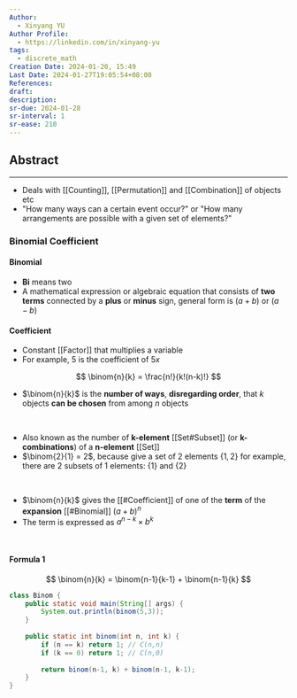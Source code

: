 ```yaml
---
Author:
  - Xinyang YU
Author Profile:
  - https://linkedin.com/in/xinyang-yu
tags:
  - discrete_math
Creation Date: 2024-01-20, 15:49
Last Date: 2024-01-27T19:05:54+08:00
References: 
draft: 
description: 
sr-due: 2024-01-28
sr-interval: 1
sr-ease: 210
---
```

## Abstract
---
- Deals with [[Counting]], [[Permutation]] and [[Combination]] of objects etc
- "How many ways can a certain event occur?" or "How many arrangements are possible with a given set of elements?"



### Binomial Coefficient
#### Binomial
- **Bi** means two
- A mathematical expression or algebraic equation that consists of **two terms** connected by a **plus** or **minus** sign, general form is $(a+b)$ or $(a-b)$
#### Coefficient
- Constant [[Factor]] that multiplies a variable
- For example,  $5$ is the coefficient of $5x$

$$
\binom{n}{k} = \frac{n!}{k!(n-k)!}
$$


- $\binom{n}{k}$ is the **number of ways**, **disregarding order**, that $k$ objects **can be chosen** from among $n$ objects
</br>


- Also known as the number of **k-element** [[Set#Subset]] (or **k-combinations**) of a **n-element** [[Set]] 
- $\binom{2}{1} = 2$, because give a set of 2 elements $\{1,2\}$ for example, there are 2 subsets of 1 elements: $\{1\}$ and $\{2\}$ 

</br>

- $\binom{n}{k}$ gives the [[#Coefficient]] of one of the **term** of the **expansion** [[#Binomial]] $(a+b)^n$ 
- The term is expressed as $a^{n-k} \times b^{k}$
</br>

#### Formula 1
$$
\binom{n}{k} = \binom{n-1}{k-1} + \binom{n-1}{k}
$$
```java
class Binom {
    public static void main(String[] args) {
        System.out.println(binom(5,3));
    }
    
    public static int binom(int n, int k) {
        if (n == k) return 1; // C(n,n)
        if (k == 0) return 1; // C(n,0)
	
        return binom(n-1, k) + binom(n-1, k-1);
    }
}
```
